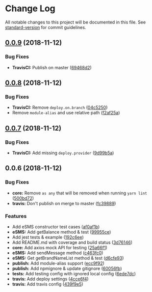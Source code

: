 # Change Log

All notable changes to this project will be documented in this file. See [standard-version](https://github.com/conventional-changelog/standard-version) for commit guidelines.

<a name="0.0.9"></a>
## [0.0.9](https://github.com/Targeek/geek-sms/compare/v0.0.8...v0.0.9) (2018-11-12)


### Bug Fixes

* **TravisCI:** Publish on master ([69468d2](https://github.com/Targeek/geek-sms/commit/69468d2))



<a name="0.0.8"></a>
## [0.0.8](https://github.com/Targeek/geek-sms/compare/v0.0.7...v0.0.8) (2018-11-12)


### Bug Fixes

* **TravisCI:** Remove `deploy.on.branch` ([04c5250](https://github.com/Targeek/geek-sms/commit/04c5250))
* Remove `module-alias` and use relative path ([f2af25a](https://github.com/Targeek/geek-sms/commit/f2af25a))



<a name="0.0.7"></a>
## [0.0.7](https://github.com/Targeek/geek-sms/compare/v0.0.6...v0.0.7) (2018-11-12)


### Bug Fixes

* **TravisCI:** Add missing `deploy.provider` ([9d99b5a](https://github.com/Targeek/geek-sms/commit/9d99b5a))



<a name="0.0.6"></a>
## 0.0.6 (2018-11-12)


### Bug Fixes

* **core:** Remove `as any` that will be removed when running `yarn lint` ([500bd72](https://github.com/Targeek/geek-sms/commit/500bd72))
* **travis:** Don't publish on merge to master ([fc39889](https://github.com/Targeek/geek-sms/commit/fc39889))


### Features

* Add eSMS constructor test cases ([af0af1b](https://github.com/Targeek/geek-sms/commit/af0af1b))
* **eSMS:** Add getBalance method & test ([99955ce](https://github.com/Targeek/geek-sms/commit/99955ce))
* Add jest tests & example ([192c6ee](https://github.com/Targeek/geek-sms/commit/192c6ee))
* Add README.md with coverage and build status ([3d76146](https://github.com/Targeek/geek-sms/commit/3d76146))
* **core:** Add axios mock API for testing ([25a66f1](https://github.com/Targeek/geek-sms/commit/25a66f1))
* **eSMS:** Add sendMessage method ([c463fc0](https://github.com/Targeek/geek-sms/commit/c463fc0))
* **eSMS:** Get getBrandNameList method & test ([d6cfe93](https://github.com/Targeek/geek-sms/commit/d6cfe93))
* **publish:** Add module-alias support ([ecc9f92](https://github.com/Targeek/geek-sms/commit/ecc9f92))
* **publish:** Add npmignore & update gitignore ([60056fb](https://github.com/Targeek/geek-sms/commit/60056fb))
* **tests:** Add testing config with ignored local config ([6ede7dc](https://github.com/Targeek/geek-sms/commit/6ede7dc))
* **travis:** Add deploy settings ([4cce6f4](https://github.com/Targeek/geek-sms/commit/4cce6f4))
* **travis:** Add travis config ([439f9e5](https://github.com/Targeek/geek-sms/commit/439f9e5))
